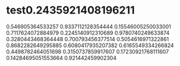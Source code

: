 # test0.2435921408196211
0.546905364533257
0.9337112128354444
0.15546005250033001
0.7117624072884979
0.2245140912310689
0.9780740249633874
0.3280443468364448
0.700793456377514
0.5054616971322861
0.8682282649295885
0.6080417935207382
0.6165549334266824
0.4498782464051698
0.3150737859917607
0.17230921768111607
0.14284695051553664
0.921442459902304
